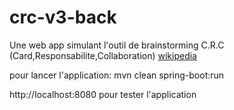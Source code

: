 # crc-v3-back

Une web app simulant l'outil de brainstorming C.R.C (Card,Responsabilite,Collaboration)
[wikipedia](https://fr.wikipedia.org/wiki/Cartes_CRC)

pour lancer l'application: mvn clean spring-boot:run

http://localhost:8080 pour tester l'application
